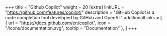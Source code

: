 +++
title = "Github Copilot"
weight = 20
[extra]
linkURL = "https://github.com/features/copilot/"
description = "GitHub Copilot is a code completion tool developed by GitHub and OpenAI."
additionalLinks = [
  { url = "https://docs.github.com/en/copilot", icon = "/icons/documentation.svg", tooltip = "Documentation" },
]
+++